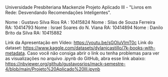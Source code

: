 Universidade Presbiteriana Mackenzie
Projeto Aplicado III - "Livros em Rede: Desvendando Recomendações Inteligentes".

Nome :  Gustavo Silva Rios
RA : 10415824
Nome :  Silas de Souza Ferreira
RA: 10414793
Nome : Israel Soares do N. Viana 
RA: 10414894
Nome : Danilo Brito da Silva
RA: 10415882

Link da Apresentação em Vídeo: https://youtu.be/sGOIuVImT0c 
Link do dataset: https://www.kaggle.com/datasets/dylanjcastillo/7k-books-with-metadata.
Caso você não consiga abrir o link ou tenha problemas para ver as visualizações no arquivo .ipynb do GitHub, abra esse link abaixo:
https://nbviewer.org/github/gustavosrios/mack-semestre-4/blob/main/Projeto%20Aplicado%20lll.ipynb 
